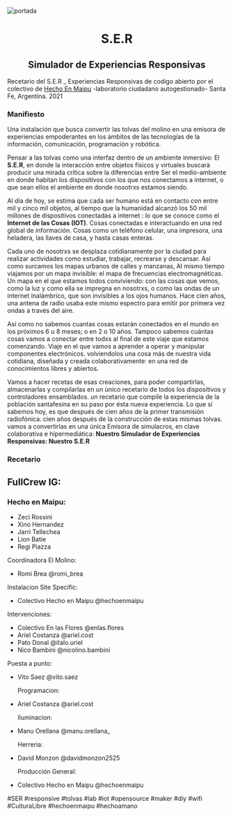 <p align="center">

  ![portada](https://user-images.githubusercontent.com/33662786/146429752-e40df9bc-afb7-4c98-9c15-a117d4b91f03.png)

<h1 align="center"> S.E.R </h1>
<h2 align="center"> Simulador de Experiencias Responsivas</h2>
  
Recetario del S.E.R _ Experiencias Responsivas de codigo abierto
  por el colectivo de [Hecho En Maipu](https://www.instagram.com/hechoenmaipu/)
  -laboratorio ciudadano autogestionado-
  Santa Fe, Argentina. 2021

### Manifiesto
  Una instalación que busca convertir las tolvas del molino en una emisora de experiencias empoderantes en los ámbitos de las tecnologías de la información, comunicación, programación y robótica.
  
  Pensar a las tolvas como una interfaz dentro de un ambiente inmersivo: El **S.E.R**, en donde la interacción entre objetos físicos y virtuales buscarà producir una mirada crítica sobre la diferencias entre Ser el medio-ambiente en donde habitan los dispositivos con los que nos conectamos a internet, o que sean ellos el ambiente en donde nosotrxs estamos siendo.
  
  Al día de hoy, se estima que cada ser humano està en contacto con entre mil y cinco mil objetos, al tiempo que la humanidad alcanzò los 50 mil millones de dispositivos conectadas a internet : lo que se conoce como el **Internet de las Cosas (IOT)**.
  Cosas conectadas e interactuando en una red global de información. Cosas como un teléfono celular, una impresora, una heladera, las llaves de casa, y hasta casas enteras. 
  
  Cada uno de nosotrxs se desplaza cotidianamente por la ciudad para realizar actividades como estudiar, trabajar, recrearse y descansar. Así como surcamos los mapas urbanos de calles y manzanas, Al mismo tiempo viajamos por un mapa invisible: el mapa de frecuencias electromagnéticas.
  Un mapa en el que estamos todos conviviendo: con las cosas que vemos, como la luz y como ella se impregna en nosotrxs, o como las ondas de un internet inalámbrico, que son invisibles a los ojos humanos. Hace cien años, una antena de radio usaba este mismo espectro para emitir por primera vez ondas a través del aire. 
  
  Así como no sabemos cuantas cosas estarán conectados en el mundo en los próximos 6 u 8 meses; o en 2 o 10 años. Tampoco sabemos cuántas cosas vamos a conectar entre todxs al final de este viaje que estamos comenzando. Viaje en el que vamos a aprender a operar y manipular componentes electrónicos. volviendolos una cosa más de nuestra vida cotidiana, diseñada y creada colaborativamente: en una red de conocimientos libres y abiertos.
  
  Vamos a hacer recetas de esas creaciones, para poder compartirlas, almacenarlas y compilarlas en un único recetario de todos los dispositivos y controladores ensamblados. un recetario que compile la experiencia de la población santafesina en su paso por ésta nueva experiencia.
  Lo que sí sabemos hoy, es que después de cien años de la primer transmisión radiofónica. cien años después de la construcción de estas mismas tolvas. vamos a convertirlas en una única Emisora de simulacros, en clave colaborativa e hipermediática: **Nuestro Simulador de Experiencias Responsivas: Nuestro S.E.R**

### Recetario
  

## FullCrew IG:
### Hecho en Maipu:
  - Zeci Rossini
  - Xino Hernandez
  - Jarri Tellechea
  - Lion Batie
  - Regi Piazza

Coordinadora El Molino: 
  - Romi Brea @romi_brea

Instalacion Site Specific:
  - Colectivo Hecho en Maipu @hechoenmaipu
  
Intervenciones:
- Colectivo En las Flores @enlas.flores 
- Ariel Costanza @ariel.cost
- Pato Donal @italo.uriel 
- Nico Bambini @nicolino.bambini
  
Puesta a punto:
- Vito Saez @vito.saez
  
  Programacion: 
- Ariel Costanza @ariel.cost
  
  Iluminacion:
- Manu Orellana @manu.orellana_
  
  Herreria: 
- David Monzon @davidmonzon2525

  Producción General: 
- Colectivo Hecho en Maipu @hechoenmaipu

#SER #responsive #tolvas #lab 
#iot #opensource #maker #diy #wifi
#CulturaLibre #hechoenmaipu #hechoamano


